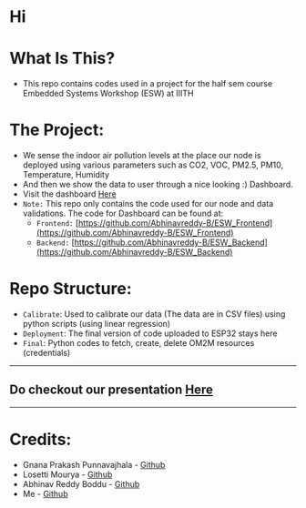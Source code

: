 # Hi

# What Is This?
* This repo contains codes used in a project for the half sem course Embedded Systems Workshop (ESW) at IIITH

# The Project:
* We sense the indoor air pollution levels at the place our node is deployed using various parameters such as CO2, VOC, PM2.5, PM10, Temperature, Humidity
* And then we show the data to user through a nice looking :) Dashboard.
* Visit the dashboard [Here](https://indoor-air-pollution-18.onrender.com/)
* `Note:` This repo only contains the code used for our node and data validations. The code for Dashboard can be found at:
    * `Frontend:` [https://github.com/Abhinavreddy-B/ESW_Frontend](https://github.com/Abhinavreddy-B/ESW_Frontend)
    * `Backend:` [https://github.com/Abhinavreddy-B/ESW_Backend](https://github.com/Abhinavreddy-B/ESW_Backend)

# Repo Structure:
* `Calibrate`: Used to calibrate our data (The data are in CSV files) using python scripts (using linear regression)
* `Deployment`: The final version of code uploaded to ESP32 stays here
* `Final`: Python codes to fetch, create, delete OM2M resources (credentials)

<hr>

## Do checkout our presentation [Here](./Presentation.pdf)

<hr>

# Credits:
* Gnana Prakash Punnavajhala - [Github](https://github.com/GnanaPrakashSG2004)
* Losetti Mourya - [Github](https://github.com/losettimourya)
* Abhinav Reddy Boddu - [Github](https://github.com/Abhinavreddy-B)
* Me - [Github](https://github.com/ROHIT32767)
